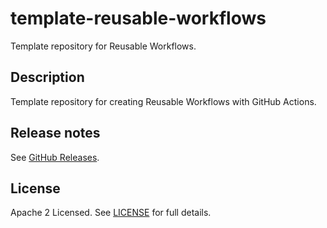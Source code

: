 # template-reusable-workflows

Template repository for Reusable Workflows.

## Description

Template repository for creating Reusable Workflows with GitHub Actions.

## Release notes

See [GitHub Releases][releases].

## License

Apache 2 Licensed. See [LICENSE](LICENSE) for full details.

[releases]: https://github.com/tmknom/template-reusable-workflows/releases
